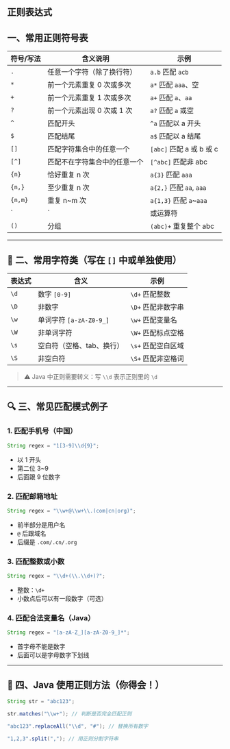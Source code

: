 ## 正则表达式

##  一、常用正则符号表

| 符号/写法 | 含义说明                     | 示例                     |
| --------- | ---------------------------- | ------------------------ |
| `.`       | 任意一个字符（除了换行符）   | `a.b` 匹配 `acb`         |
| `*`       | 前一个元素重复 0 次或多次    | `a*` 匹配 `aaa`、空      |
| `+`       | 前一个元素重复 1 次或多次    | `a+` 匹配 `a`、`aa`      |
| `?`       | 前一个元素出现 0 次或 1 次   | `a?` 匹配 `a` 或空       |
| `^`       | 匹配开头                     | `^a` 匹配以 a 开头       |
| `$`       | 匹配结尾                     | `a$` 匹配以 a 结尾       |
| `[]`      | 匹配字符集合中的任意一个     | `[abc]` 匹配 a 或 b 或 c |
| `[^]`     | 匹配不在字符集合中的任意一个 | `[^abc]` 匹配非 abc      |
| `{n}`     | 恰好重复 n 次                | `a{3}` 匹配 `aaa`        |
| `{n,}`    | 至少重复 n 次                | `a{2,}` 匹配 `aa`, `aaa` |
| `{n,m}`   | 重复 n~m 次                  | `a{1,3}` 匹配 `a`~`aaa`  |
| `|`       | 或运算符                     | `a|b` 匹配 a 或 b        |
| `()`      | 分组                         | `(abc)+` 重复整个 abc    |

---

## 🔣 二、常用字符类（写在 `[]` 中或单独使用）

| 表达式 | 含义                      | 示例               |
| ------ | ------------------------- | ------------------ |
| `\d`   | 数字 `[0-9]`              | `\d+` 匹配整数     |
| `\D`   | 非数字                    | `\D+` 匹配非数字串 |
| `\w`   | 单词字符 `[a-zA-Z0-9_]`   | `\w+` 匹配变量名   |
| `\W`   | 非单词字符                | `\W+` 匹配标点空格 |
| `\s`   | 空白符（空格、tab、换行） | `\s+` 匹配空白区域 |
| `\S`   | 非空白符                  | `\S+` 匹配非空格词 |

> ⚠️ Java 中正则需要转义：写 `\\d` 表示正则里的 `\d`

---

## 🔍 三、常见匹配模式例子

### 1. 匹配手机号（中国）

```java
String regex = "1[3-9]\\d{9}";
```

- 以 1 开头
- 第二位 3~9
- 后面跟 9 位数字

### 2. 匹配邮箱地址

```java
String regex = "\\w+@\\w+\\.(com|cn|org)";
```

- 前半部分是用户名
- `@` 后跟域名
- 后缀是 `.com/.cn/.org`

### 3. 匹配整数或小数

```java
String regex = "\\d+(\\.\\d+)?";
```

- 整数：`\d+`
- 小数点后可以有一段数字（可选）

### 4. 匹配合法变量名（Java）

```java
String regex = "[a-zA-Z_][a-zA-Z0-9_]*";
```

- 首字母不能是数字
- 后面可以是字母数字下划线

---

## 🧪 四、Java 使用正则方法（你得会！）

```java
String str = "abc123";

str.matches("\\w+"); // 判断是否完全匹配正则

"abc123".replaceAll("\\d", "#"); // 替换所有数字

"1,2,3".split(","); // 用正则分割字符串
```

